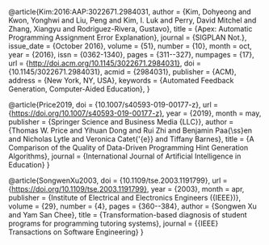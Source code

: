 @article{Kim:2016:AAP:3022671.2984031,
 author = {Kim, Dohyeong and Kwon, Yonghwi and Liu, Peng and Kim, I. Luk and Perry, David Mitchel and Zhang, Xiangyu and Rodriguez-Rivera, Gustavo},
 title = {Apex: Automatic Programming Assignment Error Explanation},
 journal = {SIGPLAN Not.},
 issue_date = {October 2016},
 volume = {51},
 number = {10},
 month = oct,
 year = {2016},
 issn = {0362-1340},
 pages = {311--327},
 numpages = {17},
 url = {http://doi.acm.org/10.1145/3022671.2984031},
 doi = {10.1145/3022671.2984031},
 acmid = {2984031},
 publisher = {ACM},
 address = {New York, NY, USA},
 keywords = {Automated Feedback Generation, Computer-Aided Education},
}

@article{Price2019,
  doi = {10.1007/s40593-019-00177-z},
  url = {https://doi.org/10.1007/s40593-019-00177-z},
  year = {2019},
  month = may,
  publisher = {Springer Science and Business Media {LLC}},
  author = {Thomas W. Price and Yihuan Dong and Rui Zhi and Benjamin Paa{\ss}en and Nicholas Lytle and Veronica Catet{\'{e}} and Tiffany Barnes},
  title = {A Comparison of the Quality of Data-Driven Programming Hint Generation Algorithms},
  journal = {International Journal of Artificial Intelligence in Education}
}

@article{SongwenXu2003,
  doi = {10.1109/tse.2003.1191799},
  url = {https://doi.org/10.1109/tse.2003.1191799},
  year = {2003},
  month = apr,
  publisher = {Institute of Electrical and Electronics Engineers ({IEEE})},
  volume = {29},
  number = {4},
  pages = {360--384},
  author = {Songwen Xu and  Yam San Chee},
  title = {Transformation-based diagnosis of student programs for programming tutoring systems},
  journal = {{IEEE} Transactions on Software Engineering}
}
